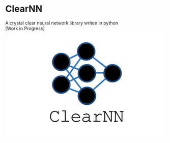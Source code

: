 # ClearNN
A crystal clear neural network library writen in python </br>
[Work in Progress] </br>
![ClearNN Logo](https://github.com/Procedurally-Generated-Human/ClearNN/blob/main/Logo.jpeg)